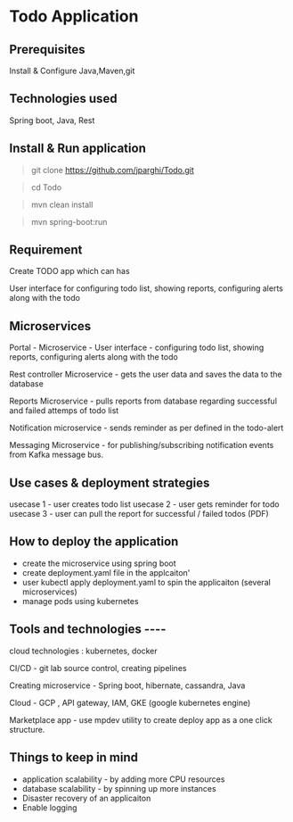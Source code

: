 # Todo Application

## Prerequisites

Install & Configure Java,Maven,git 

## Technologies used

Spring boot, Java, Rest

## Install & Run application 

> git clone https://github.com/jparghi/Todo.git

> cd Todo

> mvn clean install

> mvn spring-boot:run



## Requirement 

Create TODO app which can has 

User interface for  configuring todo list, showing reports, configuring alerts along with the todo 

## Microservices

Portal - Microservice - User interface - configuring todo list, showing reports, configuring alerts along with the todo 

Rest controller Microservice -  gets the user data and saves the data to the database 

Reports Microservice  - pulls reports from database regarding successful and failed attemps of todo list

Notification microservice - sends reminder as per defined in the todo-alert 

Messaging Microservice - for publishing/subscribing notification events from Kafka message bus. 


## Use cases  & deployment strategies 

usecase 1 - user creates todo list 
usecase 2 - user gets reminder for todo
usecase 3 - user can pull the report for successful / failed todos (PDF) 


## How to deploy the application 

- create the microservice using spring boot 
- create deployment.yaml file in the applcaiton'
- user kubectl apply deployment.yaml to spin the applicaiton (several microservices)
- manage pods using kubernetes
 
 
## Tools and technologies ----

cloud technologies : kubernetes, docker 

CI/CD - git lab source control, creating pipelines 

Creating microservice - Spring boot, hibernate, cassandra, Java

Cloud - GCP , API gateway, IAM, GKE (google kubernetes engine) 

Marketplace app - use mpdev utility to create deploy app as a one click structure. 


## Things to keep in mind

- application scalability - by adding more CPU resources
- database scalability - by spinning up more instances
- Disaster recovery of an applicaiton 
- Enable logging 


